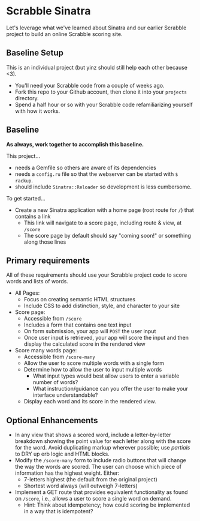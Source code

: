 # Scrabble Sinatra
Let's leverage what we've learned about Sinatra and our earlier Scrabble project to build an online Scrabble scoring site.

## Baseline Setup
This is an individual project (but yinz should still help each other because <3). 

- You'll need your Scrabble code from a couple of weeks ago.
- Fork this repo to your Github account, then clone it into your `projects` directory.
- Spend a half hour or so with your Scrabble code refamiliarizing yourself with how it works.

## Baseline
**As always, work together to accomplish this baseline.**

This project...

- needs a Gemfile so others are aware of its dependencies
- needs a `config.ru` file so that the webserver can be started with `$ rackup`.
- should include `Sinatra::Reloader` so development is less cumbersome.

To get started...

- Create a new Sinatra application with a home page (root route for `/`) that contains a link
  - This link will navigate to a score page, including route & view, at `/score`
  - The score page by default should say "coming soon!" or something along those lines

## Primary requirements
All of these requirements should use your Scrabble project code to score words and lists of words.

- All Pages:
  - Focus on creating semantic HTML structures
  - Include CSS to add distinction, style, and character to your site
- Score page:
  - Accessible from `/score`
  - Includes a form that contains one text input
  - On form submission, your app will `POST` the user input
  - Once user input is retrieved, your app will score the input and then display the calculated score in the rendered view
- Score many words page:
  - Accessible from `/score-many`
  - Allow the user to score multiple words with a single form
  - Determine how to allow the user to input multiple words
    - What input types would best allow users to enter a variable number of words?
    - What instruction/guidance can you offer the user to make your interface understandable?
  - Display each word and its score in the rendered view.

## Optional Enhancements
- In any view that shows a scored word, include a letter-by-letter breakdown showing the point value for each letter along with the score for the word. Avoid duplicating markup wherever possible; use _partials_ to DRY up erb logic and HTML blocks.
- Modify the `/score-many` form to include radio buttons that will change the way the words are scored. The user can choose which piece of information has the highest weight. Either:
  - 7-letters highest (the default from the original project)
  - Shortest word always (will outweigh 7-letters)
- Implement a GET route that provides equivalent functionality as found on `/score`, i.e., allows a user to score a single word on demand.
  - Hint: Think about idempotency; how could scoring be implemented in a way that is idempotent?
